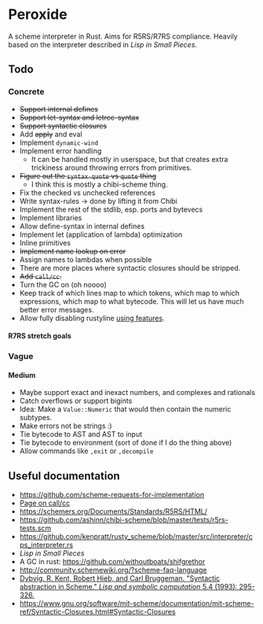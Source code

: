 # Peroxide

A scheme interpreter in Rust. Aims for R5RS/R7RS compliance. Heavily based
on the interpreter described in _Lisp in Small Pieces_.


## Todo

### Concrete

* ~~Support internal defines~~
* ~~Support let-syntax and letrec-syntax~~
* ~~Support syntactic closures~~
* Add ~~apply~~ and eval
* Implement `dynamic-wind`
* Implement error handling
  * It can be handled mostly in userspace, but that creates
    extra trickiness around throwing errors from primitives.
* ~~Figure out the `syntax-quote` vs `quote` thing~~
  * I think this is mostly a chibi-scheme thing.
* Fix the checked vs unchecked references
* Write syntax-rules → done by lifting it from Chibi
* Implement the rest of the stdlib, esp. ports and bytevecs
* Implement libraries
* Allow define-syntax in internal defines
* Implement let (application of lambda) optimization
* Inline primitives
* ~~Implement name lookup on error~~
* Assign names to lambdas when possible
* There are more places where syntactic closures should be stripped.
* ~~Add `call/cc`.~~
* Turn the GC on (oh noooo)
* Keep track of which lines map to which tokens, which map to which
expressions, which map to what bytecode. This will let us have
much better error messages.
* Allow fully disabling rustyline [using features](
https://doc.rust-lang.org/cargo/reference/manifest.html#the-features-section).


#### R7RS stretch goals

### Vague

#### Medium

* Maybe support exact and inexact numbers, and complexes and rationals
 * Catch overflows or support bigints
 * Idea: Make a `Value::Numeric` that would then contain the numeric
   subtypes. 
* Make errors not be strings :)
* Tie bytecode to AST and AST to input
* Tie bytecode to environment (sort of done if I do the thing above)
* Allow commands like `,exit` or `,decompile`


## Useful documentation

* https://github.com/scheme-requests-for-implementation
* [Page on call/cc](http://www.madore.org/~david/computers/callcc.html#sec_whatis)
* https://schemers.org/Documents/Standards/R5RS/HTML/
* https://github.com/ashinn/chibi-scheme/blob/master/tests/r5rs-tests.scm
* https://github.com/kenpratt/rusty_scheme/blob/master/src/interpreter/cps_interpreter.rs
* _Lisp in Small Pieces_
* A GC in rust: https://github.com/withoutboats/shifgrethor
* http://community.schemewiki.org/?scheme-faq-language
* [Dybvig, R. Kent, Robert Hieb, and Carl Bruggeman. "Syntactic abstraction in Scheme."
_Lisp and symbolic computation_ 5.4 (1993): 295-326.
](https://www.cs.indiana.edu/~dyb/pubs/LaSC-5-4-pp295-326.pdf)
* https://www.gnu.org/software/mit-scheme/documentation/mit-scheme-ref/Syntactic-Closures.html#Syntactic-Closures
